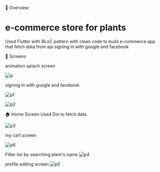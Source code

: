 📘 Overview

# e-commerce store for plants
Used Flutter with BLoC pattern with clean code to build e-commerce app that fetch data from api
signing in with google and facebook

📱 Screens

animation splach screen 


![p](https://user-images.githubusercontent.com/82996452/187059518-a571892a-36e1-4983-94b9-f513ed61ce00.JPG)



signing in with google and facebook

![p1](https://user-images.githubusercontent.com/82996452/187059508-ba48cb7a-7325-4c37-b737-e189942baa2a.JPG)

![p2](https://user-images.githubusercontent.com/82996452/187059511-e4f93635-9244-40ae-8384-8422c26d071e.JPG)

🏠 Home Screen Used Dio to fetch data.

![p3](https://user-images.githubusercontent.com/82996452/187059513-98afa121-c156-462e-9be7-b61170e3d90b.JPG)

my cart screen

![p6](https://user-images.githubusercontent.com/82996452/188262612-8f3fb993-b1be-4114-83bf-c31c60a724d7.JPG)

Filter list by searching plant's name
![p4](https://user-images.githubusercontent.com/82996452/187059517-9516d26e-ed74-4a7c-9b93-0d2d0e9b45b5.JPG)

profile editing screen
![p5](https://user-images.githubusercontent.com/82996452/188256578-cae84513-d2d8-4d3f-bd58-db7c93f4a12e.JPG)


